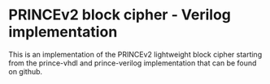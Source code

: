 # PRINCEv2 block cipher - Verilog implementation

This is an implementation of the PRINCEv2 lightweight block cipher
starting from the prince-vhdl and prince-verilog implementation that can be found on github.

